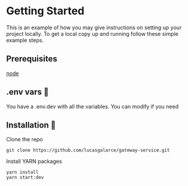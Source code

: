 # Getting Started

This is an example of how you may give instructions on setting up your project locally. To get a local copy up and running follow these simple example steps.

## Prerequisites

[node](https://nodejs.org/es/)

## .env vars 🔧

You have a .env.dev with all the variables. You can modify if you need

## Installation 🔧

Clone the repo

```
git clone https://github.com/lucasgalarce/gateway-service.git
```

Install YARN packages

```
yarn install
yarn start:dev
```
